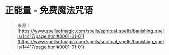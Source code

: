 <!--yml

category: 未分类

date: 2024-06-12 18:53:20

-->

# 正能量 - 免费魔法咒语

> 来源：[https://www.spellsofmagic.com/spells/spiritual_spells/banishing_spells/14417/page.html#0001-01-01](https://www.spellsofmagic.com/spells/spiritual_spells/banishing_spells/14417/page.html#0001-01-01)
